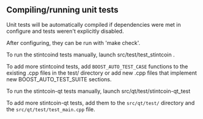 Compiling/running unit tests
------------------------------------

Unit tests will be automatically compiled if dependencies were met in configure
and tests weren't explicitly disabled.

After configuring, they can be run with 'make check'.

To run the stintcoind tests manually, launch src/test/test_stintcoin .

To add more stintcoind tests, add `BOOST_AUTO_TEST_CASE` functions to the existing
.cpp files in the test/ directory or add new .cpp files that
implement new BOOST_AUTO_TEST_SUITE sections.

To run the stintcoin-qt tests manually, launch src/qt/test/stintcoin-qt_test

To add more stintcoin-qt tests, add them to the `src/qt/test/` directory and
the `src/qt/test/test_main.cpp` file.
